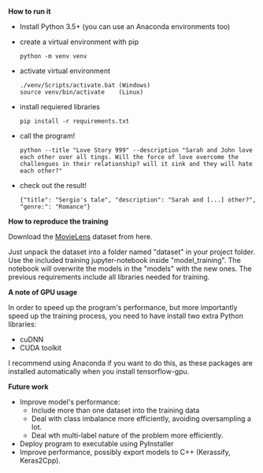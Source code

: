 **How to run it**

* Install Python 3.5+ (you can use an Anaconda environments too)
* create a virtual environment with pip

    ```terminal
    python -m venv venv
    ```
* activate virtual environment
     ```terminal
    ./venv/Scripts/activate.bat (Windows)
    source venv/bin/activate    (Linux)
    ```
* install requiered libraries
     ```terminal
    pip install -r requirements.txt
    ```
* call the program!
     ```terminal
    python --title "Love Story 999" --description "Sarah and John love each other over all tings. Will the force of love overcome the challengues in their relationship? will it sink and they will hate each other?"
    ```
    
* check out the result!
     ```terminal
    {"title": "Sergio's tale", "description": "Sarah and [...] other?", "genre:": "Romance"}
    ```
    
**How to reproduce the training**

Download the [MovieLens](https://www.kaggle.com/rounakbanik/the-movies-dataset/version/7#movies_metadata.csv)
 dataset from here.
 
Just unpack the dataset into a folder named "dataset" in your project folder. Use the included training jupyter-notebook inside "model_training". The notebook will overwrite
the models in the "models" with the new ones. The previous requirements include all libraries
needed for training.


**A note of GPU usage**

In order to speed up the program's performance, but more importantly speed up the training
process, you need to have install two extra Python libraries:
 * cuDNN
 * CUDA toolkit
 
I recommend using Anaconda if you want to do this, as these packages are installed 
automatically when you install tensorflow-gpu.


**Future work**

* Improve model's performance:
    * Include more than one dataset into the training data
    * Deal with class imbalance more efficiently, avoiding oversampling a lot.
    * Deal wth multi-label nature of the problem more efficiently.
* Deploy program to executable using PyInstaller
* Improve performance, possibly export models to C++ (Kerassify, Keras2Cpp).